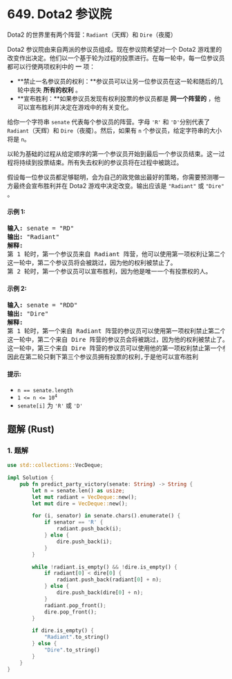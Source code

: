 # 649. Dota2 参议院
Dota2 的世界里有两个阵营：`Radiant`（天辉）和 `Dire`（夜魇）

Dota2 参议院由来自两派的参议员组成。现在参议院希望对一个 Dota2 游戏里的改变作出决定。他们以一个基于轮为过程的投票进行。在每一轮中，每一位参议员都可以行使两项权利中的 **一** 项：
* **禁止一名参议员的权利：**参议员可以让另一位参议员在这一轮和随后的几轮中丧失 **所有的权利** 。
* **宣布胜利：**如果参议员发现有权利投票的参议员都是 **同一个阵营的** ，他可以宣布胜利并决定在游戏中的有关变化。

给你一个字符串 `senate` 代表每个参议员的阵营。字母 `'R'` 和 `'D'`分别代表了 `Radiant`（天辉）和 `Dire`（夜魇）。然后，如果有 `n` 个参议员，给定字符串的大小将是 `n`。

以轮为基础的过程从给定顺序的第一个参议员开始到最后一个参议员结束。这一过程将持续到投票结束。所有失去权利的参议员将在过程中被跳过。

假设每一位参议员都足够聪明，会为自己的政党做出最好的策略，你需要预测哪一方最终会宣布胜利并在 Dota2 游戏中决定改变。输出应该是 `"Radiant"` 或 `"Dire"` 。

#### 示例 1:
<pre>
<strong>输入:</strong> senate = "RD"
<strong>输出:</strong> "Radiant"
<strong>解释:</strong>
第 1 轮时，第一个参议员来自 Radiant 阵营，他可以使用第一项权利让第二个参议员失去所有权利。
这一轮中，第二个参议员将会被跳过，因为他的权利被禁止了。
第 2 轮时，第一个参议员可以宣布胜利，因为他是唯一一个有投票权的人。
</pre>

#### 示例 2:
<pre>
<strong>输入:</strong> senate = "RDD"
<strong>输出:</strong> "Dire"
<strong>解释:</strong>
第 1 轮时，第一个来自 Radiant 阵营的参议员可以使用第一项权利禁止第二个参议员的权利。
这一轮中，第二个来自 Dire 阵营的参议员会将被跳过，因为他的权利被禁止了。
这一轮中，第三个来自 Dire 阵营的参议员可以使用他的第一项权利禁止第一个参议员的权利。
因此在第二轮只剩下第三个参议员拥有投票的权利,于是他可以宣布胜利
</pre>

#### 提示:
* `n == senate.length`
* <code>1 <= n <= 10<sup>4</sup></code>
* `senate[i]` 为 `'R'` 或 `'D'`

## 题解 (Rust)

### 1. 题解
```Rust
use std::collections::VecDeque;

impl Solution {
    pub fn predict_party_victory(senate: String) -> String {
        let n = senate.len() as usize;
        let mut radiant = VecDeque::new();
        let mut dire = VecDeque::new();

        for (i, senator) in senate.chars().enumerate() {
            if senator == 'R' {
                radiant.push_back(i);
            } else {
                dire.push_back(i);
            }
        }

        while !radiant.is_empty() && !dire.is_empty() {
            if radiant[0] < dire[0] {
                radiant.push_back(radiant[0] + n);
            } else {
                dire.push_back(dire[0] + n);
            }
            radiant.pop_front();
            dire.pop_front();
        }

        if dire.is_empty() {
            "Radiant".to_string()
        } else {
            "Dire".to_string()
        }
    }
}
```
